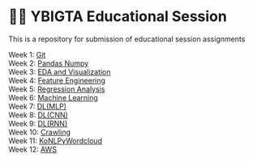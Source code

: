 # 👨‍🏫 YBIGTA Educational Session
This is a repository for submission of educational session assignments

Week 1: [Git](https://github.com/ssokeem/ybigta_ps/tree/master/0111%20git) <br>
Week 2: [Pandas Numpy](https://github.com/ssokeem/ybigta_ps/tree/master/0113%20Pandas%20Numpy) <br>
Week 3: [EDA and Visualization](https://github.com/ssokeem/ybigta_ps/tree/master/0115%20EDA%20and%20Visualization) <br>
Week 4: [Feature Engineering](https://github.com/ssokeem/ybigta_ps/tree/master/0118%20FE) <br>
Week 5: [Regression Analysis](https://github.com/ssokeem/ybigta_ps/tree/master/0120%20Regression%20Analysis) <br>
Week 6: [Machine Learning](https://github.com/ssokeem/ybigta_ps/tree/master/0125%20ML) <br>
Week 7: [DL(MLP)](https://github.com/ssokeem/ybigta_ps/tree/master/0127%20DL(MLP)) <br>
Week 8: [DL(CNN)](https://github.com/ssokeem/ybigta_ps/tree/master/0129%20DL(CNN)) <br>
Week 9: [DL(RNN)](https://github.com/ssokeem/ybigta_ps/tree/master/0203%20DL(RNN)) <br>
Week 10: [Crawling](https://github.com/ssokeem/ybigta_ps/tree/master/0205%20Crawling) <br>
Week 11: [KoNLPyWordcloud](https://github.com/ssokeem/ybigta_ps/tree/master/0208%20KoNLPyWordcloud) <br>
Week 12: [AWS](https://github.com/ssokeem/ybigta_ps/tree/master/0210%20AWS) <br>
